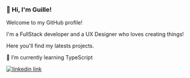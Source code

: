 ### 🌟 Hi, I'm Guille!

<!--
**guilleavila/guilleavila** is a ✨ _special_ ✨ repository because its `README.md` (this file) appears on your GitHub profile.

Here are some ideas to get you started:

- 🔭 I’m currently working on ...
- 🌱 I’m currently learning ...
- 👯 I’m looking to collaborate on ...
- 🤔 I’m looking for help with ...
- 💬 Ask me about ...
- 📫 How to reach me: ...
- 😄 Pronouns: ...
- ⚡ Fun fact: ...
-->

Welcome to my GitHub profile!

I'm a FullStack developer and a UX Designer who loves creating things!

Here you'll find my latests projects.




🌱 I’m currently learning TypeScript

[![linkedin link](https://img.shields.io/badge/LinkedIn-0077B5?style=for-the-badge&logo=linkedin&logoColor=white)](https://www.linkedin.com/in/guillermo-ávila)
